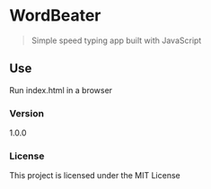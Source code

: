 # WordBeater

> Simple speed typing app built with JavaScript

## Use

Run index.html in a browser


### Version

1.0.0

### License

This project is licensed under the MIT License
